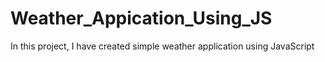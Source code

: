 # Weather_Appication_Using_JS
In this project, I have created simple weather application using JavaScript
